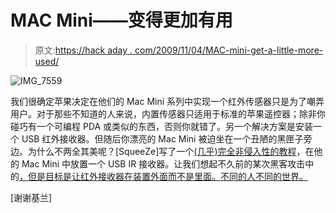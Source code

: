 # MAC Mini——变得更加有用

> 原文:[https://hack aday . com/2009/11/04/MAC-mini-get-a-little-more-used/](https://hackaday.com/2009/11/04/mac-mini-getting-a-little-more-useful/)

![IMG_7559](../Images/6ddddc2baad4d483e7adf1d87ff1ba78.png "IMG_7559")

我们很确定苹果决定在他们的 Mac Mini 系列中实现一个红外传感器只是为了嘲弄用户。对于那些不知道的人来说，内置传感器只适用于标准的苹果遥控器；除非你碰巧有一个可编程 PDA 或类似的东西，否则你就错了。另一个解决方案是安装一个 USB 红外接收器。但随后你漂亮的 Mac Mini 被迫坐在一个丑陋的黑匣子旁边。为什么不两全其美呢？[SqueeZe]写了一个[(几乎)完全非侵入性的教程](http://www.xpmediacentre.com.au/community/other-hardware-windows-7/37774-how-get-built-mac-mini-ir-receiver-work-properly.html)，在他的 Mac Mini 中放置一个 USB IR 接收器。让我们想起不久前的某次黑客攻击中的[，但是目标是让红外接收器在装置外面而不是里面。不同的人不同的世界。](http://hackaday.com/2009/10/25/extended-ir-input/)

[谢谢基兰]